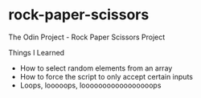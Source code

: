 # rock-paper-scissors
The Odin Project - Rock Paper Scissors Project

Things I Learned
- How to select random elements from an array
- How to force the script to only accept certain inputs
- Loops, looooops, looooooooooooooooops
